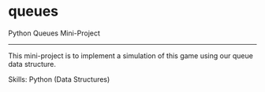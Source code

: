 # queues
Python Queues Mini-Project <hr>
This mini-project is to implement a simulation of this game using our queue data structure.

Skills: Python (Data Structures)
